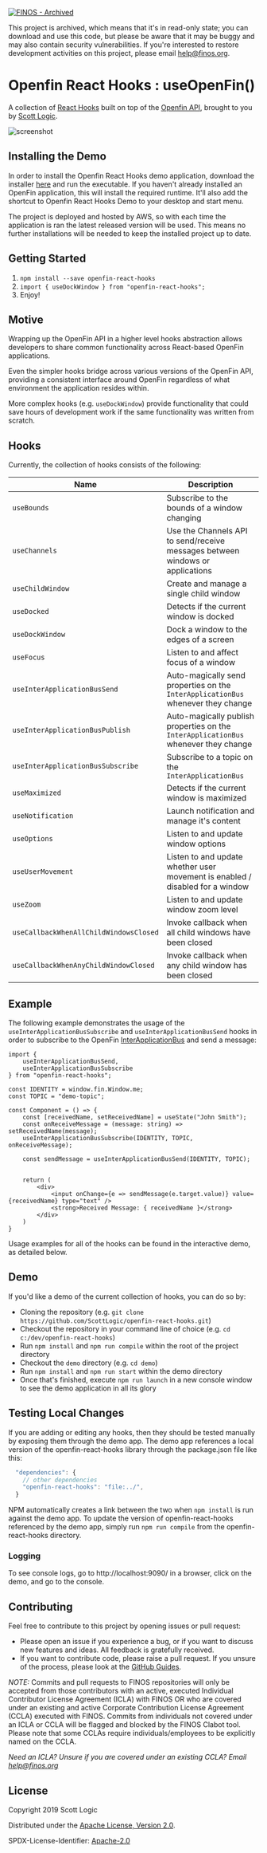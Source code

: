 [![FINOS - Archived](https://cdn.jsdelivr.net/gh/finos/contrib-toolbox@master/images/badge-archived.svg)](https://community.finos.org/docs/governance/Software-Projects/stages/archived)

This project is archived, which means that it's in read-only state; you can download and use this code, but please be aware that it may be buggy and may also contain security vulnerabilities. If you're interested to restore development activities on this project, please email help@finos.org.

# Openfin React Hooks : useOpenFin()

A collection of [React Hooks](https://reactjs.org/docs/hooks-intro.html) built on top of the [Openfin API](https://developers.openfin.co/docs/javascript-api), brought to you by [Scott Logic](https://www.scottlogic.com/).

![screenshot](https://user-images.githubusercontent.com/3110057/69252989-cb849b80-0bab-11ea-9665-ca58657fb423.PNG)

## Installing the Demo

In order to install the Openfin React Hooks demo application, download the installer [here](https://install.openfin.co/download/?os=win&config=https%3A%2F%2Fstockflux.scottlogic.com%2Fartifacts%2Fopenfin-react-hooks%2Fapp.json&fileName=Openfin-react-hooks&unzipped=true) and run the executable. If you haven't already installed an OpenFin application, this will install the required runtime. It'll also add the shortcut to Openfin React Hooks Demo to your desktop and start menu.

The project is deployed and hosted by AWS, so with each time the application is ran the latest released version will be used. This means no further installations will be needed to keep the installed project up to date.

## Getting Started

1. `npm install --save openfin-react-hooks`
2. `import { useDockWindow } from "openfin-react-hooks";`
3. Enjoy!

## Motive

Wrapping up the OpenFin API in a higher level hooks abstraction allows developers to share common functionality across React-based OpenFin applications.

Even the simpler hooks bridge across various versions of the OpenFin API, providing a consistent interface around OpenFin regardless of what environment the application resides within.

More complex hooks (e.g. `useDockWindow`) provide functionality that could save hours of development work if the same functionality was written from scratch.

## Hooks

Currently, the collection of hooks consists of the following:

| Name                                   | Description                                                                         |
| -------------------------------------- | ----------------------------------------------------------------------------------- |
| `useBounds`                            | Subscribe to the bounds of a window changing                                        |
| `useChannels`                          | Use the Channels API to send/receive messages between windows or applications       |
| `useChildWindow`                       | Create and manage a single child window                                             |
| `useDocked`                            | Detects if the current window is docked                                             |
| `useDockWindow`                        | Dock a window to the edges of a screen                                              |
| `useFocus`                             | Listen to and affect focus of a window                                              |
| `useInterApplicationBusSend`           | Auto-magically send properties on the `InterApplicationBus` whenever they change    |
| `useInterApplicationBusPublish`        | Auto-magically publish properties on the `InterApplicationBus` whenever they change |
| `useInterApplicationBusSubscribe`      | Subscribe to a topic on the `InterApplicationBus`                                   |
| `useMaximized`                         | Detects if the current window is maximized                                          |
| `useNotification`                      | Launch notification and manage it's content                                         |
| `useOptions`                           | Listen to and update window options                                                 |
| `useUserMovement`                      | Listen to and update whether user movement is enabled / disabled for a window       |
| `useZoom`                              | Listen to and update window zoom level                                              |
| `useCallbackWhenAllChildWindowsClosed` | Invoke callback when all child windows have been closed                             |
| `useCallbackWhenAnyChildWindowClosed`  | Invoke callback when any child window has been closed                               |

## Example

The following example demonstrates the usage of the `useInterApplicationBusSubscribe` and `useInterApplicationBusSend` hooks in order to subscribe to the OpenFin [InterApplicationBus](https://cdn.openfin.co/jsdocs/stable/fin.desktop.module_InterApplicationBus.html) and send a message:

```tsx
import {
    useInterApplicationBusSend,
    useInterApplicationBusSubscribe
} from "openfin-react-hooks";

const IDENTITY = window.fin.Window.me;
const TOPIC = "demo-topic";

const Component = () => {
    const [receivedName, setReceivedName] = useState("John Smith");
    const onReceiveMessage = (message: string) => setReceivedName(message);
    useInterApplicationBusSubscribe(IDENTITY, TOPIC, onReceiveMessage);

    const sendMessage = useInterApplicationBusSend(IDENTITY, TOPIC);


    return (
        <div>
            <input onChange={e => sendMessage(e.target.value)} value={receivedName} type="text" />
            <strong>Received Message: { receivedName }</strong>
        </div>
    )
}
```

Usage examples for all of the hooks can be found in the interactive demo, as detailed below.

## Demo

If you'd like a demo of the current collection of hooks, you can do so by:

- Cloning the repository (e.g. `git clone https://github.com/ScottLogic/openfin-react-hooks.git`)
- Checkout the repository in your command line of choice (e.g. `cd c:/dev/openfin-react-hooks`)
- Run `npm install` and `npm run compile` within the root of the project directory
- Checkout the `demo` directory (e.g. `cd demo`)
- Run `npm install` and `npm run start` within the demo directory
- Once that's finished, execute `npm run launch` in a new console window to see the demo application in all its glory

## Testing Local Changes

If you are adding or editing any hooks, then they should be tested manually by exposing them through the demo app. The demo app
references a local version of the openfin-react-hooks library through the package.json file like this:

```javascript
  "dependencies": {
    // other dependencies
    "openfin-react-hooks": "file:../",
  }
```
NPM automatically creates a link between the two when `npm install` is run against the demo app. To update the version of 
openfin-react-hooks referenced by the demo app, simply run `npm run compile` from the openfin-react-hooks directory.

### Logging
To see console logs, go to http://localhost:9090/ in a browser, click on the demo, and go to the console.

## Contributing

Feel free to contribute to this project by opening issues or pull request:
 - Please open an issue if you experience a bug, or if you want to discuss new features and ideas. All feedback is gratefully received.
 - If you want to contribute code, please raise a pull request. If you unsure of the process, please look at the [GitHub Guides](https://guides.github.com/).

_NOTE:_ Commits and pull requests to FINOS repositories will only be accepted from those contributors with an active, executed Individual Contributor License Agreement (ICLA) with FINOS OR who are covered under an existing and active Corporate Contribution License Agreement (CCLA) executed with FINOS. Commits from individuals not covered under an ICLA or CCLA will be flagged and blocked by the FINOS Clabot tool. Please note that some CCLAs require individuals/employees to be explicitly named on the CCLA.

*Need an ICLA? Unsure if you are covered under an existing CCLA? Email [help@finos.org](mailto:help@finos.org)*


## License

Copyright 2019 Scott Logic

Distributed under the [Apache License, Version 2.0](http://www.apache.org/licenses/LICENSE-2.0).

SPDX-License-Identifier: [Apache-2.0](https://spdx.org/licenses/Apache-2.0)

